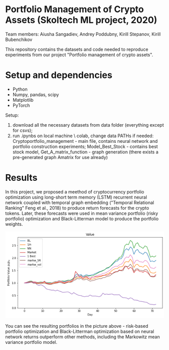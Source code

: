 # Portfolio Management of Crypto Assets (Skoltech ML project, 2020)
Team members: Aiusha Sangadiev, Andrey Poddubny, Kirill Stepanov, Kirill Bubenchikov

This repository contains the datasets and code needed to reproduce experiments from our project "Portfolio management of crypto assets".

# Setup and dependencies

+ Python
+ Numpy, pandas, scipy
+ Matplotlib
+ PyTorch

Setup:
1) download all the necessary datasets from data folder (everything except for csvs);
2) run .ipynbs on local machine \ colab, change data PATHs if needed:
Cryptoportfolio_management - main file, contains neural network and portfolio construction experiments;
Model_Best_Stock - contains best stock model,
Get_A_matrix_function - graph generation (there exists a pre-generated graph Amatrix for use already)

# Results
In this project, we proposed a meethod of cryptocurrency portfolio optimization using long-short term memory (LSTM) recurrent neural network coupled with temporal graph embedding ("Temporal Relational Ranking" Feng et al., 2018) to produce return forecasts for the crypto tokens. Later, these forecasts were used in mean variance portfolio (risky portfolio) optimization and Black-Litterman model to produce the portfolio weights.

![](/image/index.png)

You can see the resulting portfolios in the picture above - risk-based portfolio optimization and Black-Litterman optimization based on neural network returns outperform other methods, including the Markowitz mean variance portfolio model.
